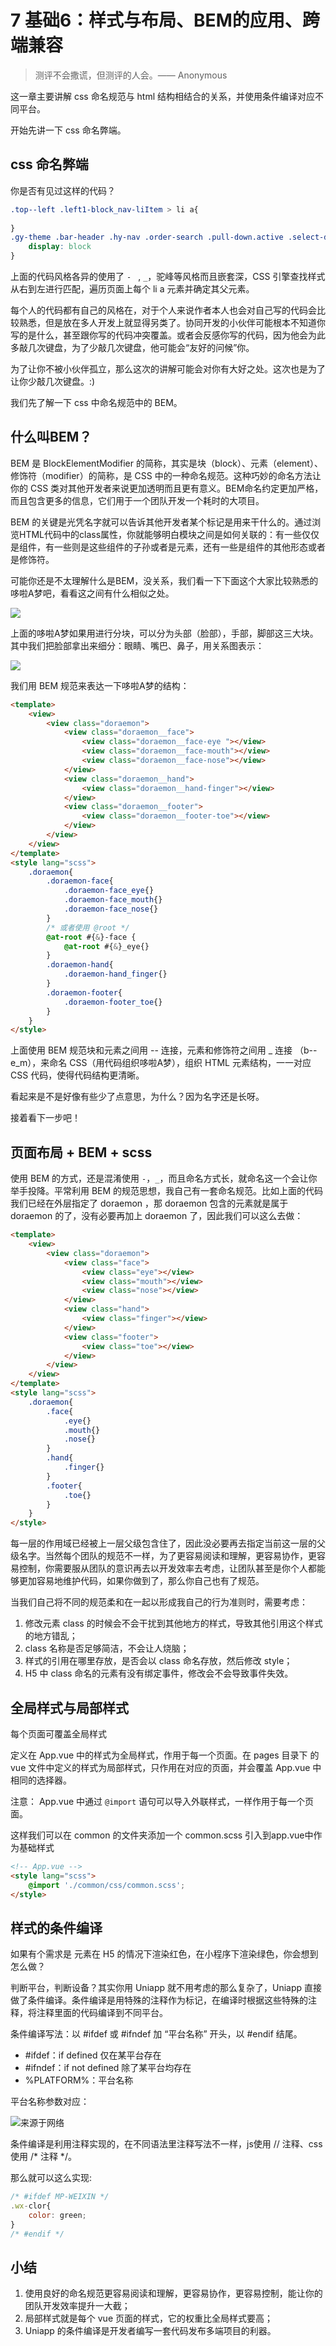 # 7 基础6：样式与布局、BEM的应用、跨端兼容

> 测评不会撒谎，但测评的人会。—— Anonymous

这一章主要讲解 css 命名规范与 html 结构相结合的关系，并使用条件编译对应不同平台。

开始先讲一下 css 命名弊端。

## css 命名弊端

你是否有见过这样的代码？

```css
.top--left .left1-block_nav-liItem > li a{
	
}
.gy-theme .bar-header .hy-nav .order-search .pull-down.active .select-drop {
    display: block
}
```
上面的代码风格各异的使用了 `- ` , `_`，驼峰等风格而且嵌套深，CSS 引擎查找样式从右到左进行匹配，遍历页面上每个 li a 元素并确定其父元素。

每个人的代码都有自己的风格在，对于个人来说作者本人也会对自己写的代码会比较熟悉，但是放在多人开发上就显得另类了。协同开发的小伙伴可能根本不知道你写的是什么，甚至跟你写的代码冲突覆盖。或者会反感你写的代码，因为他会为此多敲几次键盘，为了少敲几次键盘，他可能会“友好的问候”你。

为了让你不被小伙伴孤立，那么这次的讲解可能会对你有大好之处。这次也是为了让你少敲几次键盘。:)

我们先了解一下 css 中命名规范中的 BEM。

## 什么叫BEM？

BEM 是 BlockElementModifier 的简称，其实是块（block）、元素（element）、修饰符（modifier）的简称，是 CSS 中的一种命名规范。这种巧妙的命名方法让你的 CSS 类对其他开发者来说更加透明而且更有意义。BEM命名约定更加严格，而且包含更多的信息，它们用于一个团队开发一个耗时的大项目。

BEM 的关键是光凭名字就可以告诉其他开发者某个标记是用来干什么的。通过浏览HTML代码中的class属性，你就能够明白模块之间是如何关联的：有一些仅仅是组件，有一些则是这些组件的子孙或者是元素，还有一些是组件的其他形态或者是修饰符。

可能你还是不太理解什么是BEM，没关系，我们看一下下面这个大家比较熟悉的哆啦A梦吧，看看这之间有什么相似之处。

![](./images/3a3d3e2ecf1eb3dab2fdbc5ceb92a73d.webp )

上面的哆啦A梦如果用进行分块，可以分为头部（脸部），手部，脚部这三大块。其中我们把脸部拿出来细分：眼睛、嘴巴、鼻子，用关系图表示：

![](./images/c542b97073445f2f2bc95c65b093d672.webp )

我们用 BEM 规范来表达一下哆啦A梦的结构：

```html
<template>
	<view>
		<view class="doraemon">
			<view class="doraemon__face">
				<view class="doraemon__face-eye "></view>
				<view class="doraemon__face-mouth"></view>
				<view class="doraemon__face-nose"></view>
			</view>
			<view class="doraemon__hand">
				<view class="doraemon__hand-finger"></view>
			</view>
			<view class="doraemon__footer">
				<view class="doraemon__footer-toe"></view>
			</view>
		</view>
	</view>
</template>	
<style lang="scss">
	.doraemon{
		.doraemon-face{
			.doraemon-face_eye{}
			.doraemon-face_mouth{}
			.doraemon-face_nose{}
		}
		/* 或者使用 @root */
		@at-root #{&}-face {
			@at-root #{&}_eye{}
		}
		.doraemon-hand{
			.doraemon-hand_finger{}
		}
		.doraemon-footer{
			.doraemon-footer_toe{}
		}
	}
</style>	
```
上面使用 BEM 规范块和元素之间用 -- 连接，元素和修饰符之间用 _ 连接 （b--e_m），来命名 CSS（用代码组织哆啦A梦），组织 HTML 元素结构，一一对应 CSS 代码，使得代码结构更清晰。

看起来是不是好像有些少了点意思，为什么？因为名字还是长呀。

接着看下一步吧！

## 页面布局 + BEM + scss

使用 BEM 的方式，还是混淆使用 `-`，`_`，而且命名方式长，就命名这一个会让你举手投降。平常利用 BEM 的规范思想，我自己有一套命名规范。比如上面的代码我们已经在外层指定了 doraemon ，那 doraemon 包含的元素就是属于 doraemon 的了，没有必要再加上 doraemon 了，因此我们可以这么去做：

```html
<template>
	<view>
		<view class="doraemon">
			<view class="face">
				<view class="eye"></view>
				<view class="mouth"></view>
				<view class="nose"></view>
			</view>
			<view class="hand">
				<view class="finger"></view>
			</view>
			<view class="footer">
				<view class="toe"></view>
			</view>
		</view>
	</view>
</template>	
<style lang="scss">
	.doraemon{
		.face{
			.eye{}
			.mouth{}
			.nose{}
		}
		.hand{
			.finger{}
		}
		.footer{
			.toe{}
		}
	}
</style>	
```
每一层的作用域已经被上一层父级包含住了，因此没必要再去指定当前这一层的父级名字。当然每个团队的规范不一样，为了更容易阅读和理解，更容易协作，更容易控制，你需要服从团队的意识再去以开发效率去考虑，让团队甚至是你个人都能够更加容易地维护代码，如果你做到了，那么你自己也有了规范。

当我们自己将不同的规范柔和在一起以形成我自己的行为准则时，需要考虑：

1. 修改元素 class 的时候会不会干扰到其他地方的样式，导致其他引用这个样式的地方错乱；
2. class 名称是否足够简洁，不会让人烧脑；
3. 样式的引用在哪里存放，是否会以 class 命名存放，然后修改 style；
4. H5 中 class 命名的元素有没有绑定事件，修改会不会导致事件失效。

## 全局样式与局部样式

每个页面可覆盖全局样式

定义在 App.vue 中的样式为全局样式，作用于每一个页面。在 pages 目录下 的 vue 文件中定义的样式为局部样式，只作用在对应的页面，并会覆盖 App.vue 中相同的选择器。

注意：
App.vue 中通过 `@import` 语句可以导入外联样式，一样作用于每一个页面。

这样我们可以在 common 的文件夹添加一个 common.scss 引入到app.vue中作为基础样式

```html
<!-- App.vue -->
<style lang="scss">
    @import './common/css/common.scss';
</style>
```

## 样式的条件编译

如果有个需求是 元素在 H5 的情况下渲染红色，在小程序下渲染绿色，你会想到怎么做？

判断平台，判断设备？其实你用 Uniapp 就不用考虑的那么复杂了，Uniapp 直接做了条件编译。条件编译是用特殊的注释作为标记，在编译时根据这些特殊的注释，将注释里面的代码编译到不同平台。

条件编译写法：以 #ifdef 或 #ifndef 加 “平台名称” 开头，以 #endif 结尾。

* #ifdef：if defined 仅在某平台存在
* #ifndef：if not defined 除了某平台均存在
* %PLATFORM%：平台名称

平台名称参数对应：

![](./images/17fd122162f950edaffb25e5c76b6f2c.webp  "来源于网络")

条件编译是利用注释实现的，在不同语法里注释写法不一样，js使用 // 注释、css 使用 /* 注释 */。

那么就可以这么实现:

```js
/* #ifdef MP-WEIXIN */
.wx-clor{
    color: green;
}
/* #endif */
```

## 小结

1. 使用良好的命名规范更容易阅读和理解，更容易协作，更容易控制，能让你的团队开发效率提升一大截；
2. 局部样式就是每个 vue 页面的样式，它的权重比全局样式要高；
3. Uniapp 的条件编译是开发者编写一套代码发布多端项目的利器。